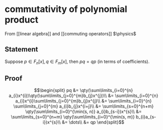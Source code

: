# commutativity of polynomial product
From [[linear algebra]] and [[commuting operators]]
$\physics$
## Statement
Suppose $p \in F_{n}[x], q \in F_{m}[x]$, then $pq = qp$ (in terms of coefficients).

## Proof
$$\begin{split}
pq &= \qty(\sum\limits_{i=0}^{n} a_{i}x^{i})\qty(\sum\limits_{j=0}^{m}b_{j}x^{j})\\
&= \sum\limits_{i=0}^{n} a_{i}x^{i}\sum\limits_{j=0}^{m}b_{j}x^{j}\\
&= \sum\limits_{i=0}^{n} \sum\limits_{j=0}^{m} a_{i}b_{j}x^{i+j}\\
&= \sum\limits_{s=0}^{n+m} \qty(\sum\limits_{i=0}^{\min(s, n)} a_{i}b_{s-i})x^{s}\\
&= \sum\limits_{s=0}^{n+m} \qty(\sum\limits_{i=0}^{\min(s, m)} b_{i}a_{s-i})x^{s}\\
&= \dots\\
&= qp
\end{split}$$